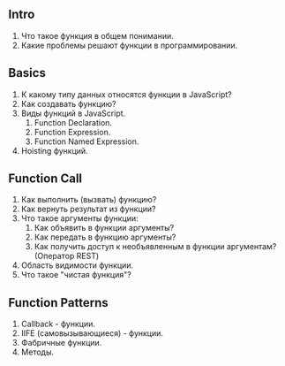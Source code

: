 ## Intro

1. Что такое функция в общем понимании.
2. Какие проблемы решают функции в программировании.

## Basics

1. К какому типу данных относятся функции в JavaScript?
2. Как создавать функцию?
3. Виды функций в JavaScript.
   1. Function Declaration.
   2. Function Expression.
   3. Function Named Expression.
4. Hoisting функций.

## Function Call

1. Как выполнить (вызвать) функцию?
2. Как вернуть результат из функции?
3. Что такое аргументы функции:
   1. Как объявить в функции аргументы?
   2. Как передать в функцию аргументы?
   3. Как получить доступ к необъявленным в функции аргументам? (Оператор REST)
4. Область видимости функции.
5. Что такое "чистая функция"?

## Function Patterns

1. Callback - функции.
2. IIFE (самовызывающиеся) - функции.
3. Фабричные функции.
4. Методы.